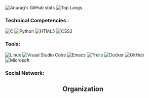 ![Anurag's GitHub stats](https://github-readme-stats.vercel.app/api?username=jerasbertine&show_icons=true&theme=radical) ![Top Langs](https://github-readme-stats.vercel.app/api/top-langs/?username=jerasbertine&langs_count=8&theme=radical)


### Technical Competencies :
![C](https://img.shields.io/badge/c-%2300599C.svg?style=for-the-badge&logo=c&logoColor=white)
![Python](https://img.shields.io/badge/python-3670A0?style=for-the-badge&logo=python&logoColor=ffdd54)
![HTML5](https://img.shields.io/badge/html5-%23E34F26.svg?style=for-the-badge&logo=html5&logoColor=white)
![CSS3](https://img.shields.io/badge/css3-%231572B6.svg?style=for-the-badge&logo=css3&logoColor=white)

### Tools:
![Linux](https://img.shields.io/badge/Linux-FCC624?style=for-the-badge&logo=linux&logoColor=black)
![Visual Studio Code](https://img.shields.io/badge/Visual%20Studio%20Code-0078d7.svg?style=for-the-badge&logo=visual-studio-code&logoColor=white)
![Emacs](https://img.shields.io/badge/Emacs-%237F5AB6.svg?&style=for-the-badge&logo=gnu-emacs&logoColor=white)
![Trello](https://img.shields.io/badge/Trello-%23026AA7.svg?style=for-the-badge&logo=Trello&logoColor=white)
![Docker](https://img.shields.io/badge/docker-%230db7ed.svg?style=for-the-badge&logo=docker&logoColor=white)
![GitHub](https://img.shields.io/badge/github-%23121011.svg?style=for-the-badge&logo=github&logoColor=white)
![Microsoft](https://img.shields.io/badge/Microsoft-666666?style=for-the-badge&logo=microsoft&logoColor=white)

### Social Network:

<h2 align=center>
Organization
</h2>

<p align='center'>
    <a href="https://www.linkedin.com/company/pocinnovation/mycompany/%22%3E
        <img src="https://img.shields.io/badge/LinkedIn-0077B5?style=for-the-badge&logo=linkedin&logoColor=white%22%3E
    </a>
    <a href="https://www.instagram.com/pocinnovation/%22%3E
        <img src="https://img.shields.io/badge/Instagram-E4405F?style=for-the-badge&logo=instagram&logoColor=white%22%3E
    </a>
    <a href="https://twitter.com/PoCInnovation%22%3E
        <img src="https://img.shields.io/badge/Twitter-1DA1F2?style=for-the-badge&logo=twitter&logoColor=white%22%3E
    </a>
    <a href="https://discord.com/invite/Yqq2ADGDS7%22%3E
        <img src="https://img.shields.io/badge/Discord-7289DA?style=for-the-badge&logo=discord&logoColor=white%22%3E
    </a>
</p>
<p align=center>
    <a href="https://www.poc-innovation.fr/%22%3E
        <img src="https://img.shields.io/badge/WebSite-1a2b6d?style=for-the-badge&logo=GitHub Sponsors&logoColor=white">
    </a>
</p>
